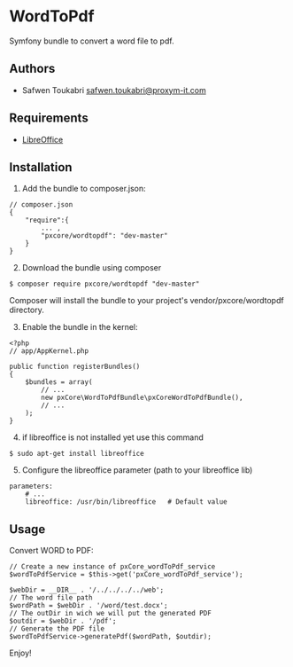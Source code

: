 # WordToPdf

Symfony bundle to convert a word file to pdf.

Authors
-------

* Safwen Toukabri <safwen.toukabri@proxym-it.com>

Requirements
------------

* [LibreOffice](https://www.libreoffice.org/)


Installation
------------

 1. Add the bundle to composer.json:

```
// composer.json
{    
    "require":{
        ... ,
        "pxcore/wordtopdf": "dev-master"
    }
}
```

 2. Download the bundle using composer

```
$ composer require pxcore/wordtopdf "dev-master"
```
Composer will install the bundle to your project's vendor/pxcore/wordtopdf directory.

 3. Enable the bundle in the kernel:

```
<?php
// app/AppKernel.php

public function registerBundles()
{
    $bundles = array(
        // ...
        new pxCore\WordToPdfBundle\pxCoreWordToPdfBundle(),
        // ...
    );
}
```

 4. if libreoffice is not installed yet use this command

```
$ sudo apt-get install libreoffice
```

 5. Configure the libreoffice parameter (path to your libreoffice lib)

```
parameters:
    # ...
    libreoffice: /usr/bin/libreoffice	# Default value
```

Usage
-----

Convert WORD to PDF:

```
// Create a new instance of pxCore_wordToPdf_service 
$wordToPdfService = $this->get('pxCore_wordToPdf_service');

$webDir = __DIR__ . '/../../../../web';
// The word file path
$wordPath = $webDir . '/word/test.docx';
// The outDir in wich we will put the generated PDF
$outdir = $webDir . '/pdf';
// Generate the PDF file
$wordToPdfService->generatePdf($wordPath, $outdir);
```

Enjoy!
